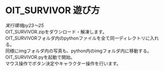 # OIT_SURVIVOR 遊び方

*実行環境py23～25*  
OIT_SURVIVOR.zipをダウンロード・解凍します。  
OIT_SURVIVORフォルダ内のpythonファイルを全て同一ディレクトリに入れる。  
同様にimgフォルダ内の写真も、python内のimgフォルダ内に移動する。  
OIT_SURVIVOR.pyを起動で開始。  
マウス操作でボタン決定やキャラクター操作を行います。  
